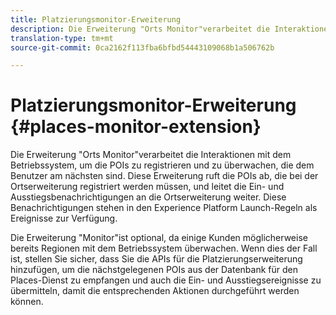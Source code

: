```yaml
---
title: Platzierungsmonitor-Erweiterung
description: Die Erweiterung "Orts Monitor"verarbeitet die Interaktionen mit dem Betriebssystem, um die POIs zu registrieren und zu überwachen, die dem Benutzer am nächsten sind.
translation-type: tm+mt
source-git-commit: 0ca2162f113fba6bfbd54443109068b1a506762b

---
```



# Platzierungsmonitor-Erweiterung {#places-monitor-extension}

Die Erweiterung &quot;Orts Monitor&quot;verarbeitet die Interaktionen mit dem Betriebssystem, um die POIs zu registrieren und zu überwachen, die dem Benutzer am nächsten sind. Diese Erweiterung ruft die POIs ab, die bei der Ortserweiterung registriert werden müssen, und leitet die Ein- und Ausstiegsbenachrichtigungen an die Ortserweiterung weiter. Diese Benachrichtigungen stehen in den Experience Platform Launch-Regeln als Ereignisse zur Verfügung.

Die Erweiterung &quot;Monitor&quot;ist optional, da einige Kunden möglicherweise bereits Regionen mit dem Betriebssystem überwachen. Wenn dies der Fall ist, stellen Sie sicher, dass Sie die APIs für die Platzierungserweiterung hinzufügen, um die nächstgelegenen POIs aus der Datenbank für den Places-Dienst zu empfangen und auch die Ein- und Ausstiegsereignisse zu übermitteln, damit die entsprechenden Aktionen durchgeführt werden können.
